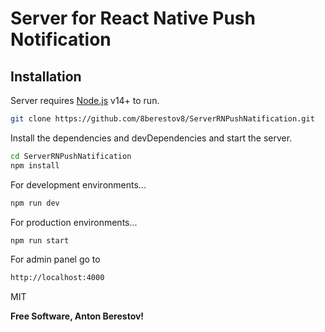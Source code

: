 # Server for React Native Push Notification

## Installation

Server requires [Node.js](https://nodejs.org/) v14+ to run.

```sh
git clone https://github.com/8berestov8/ServerRNPushNatification.git
```

Install the dependencies and devDependencies and start the server.

```sh
cd ServerRNPushNatification
npm install
```

For development environments...

```sh
npm run dev
```

For production environments...

```sh
npm run start
```

For admin panel go to

```sh
http://localhost:4000
```

MIT

**Free Software, Anton Berestov!**
